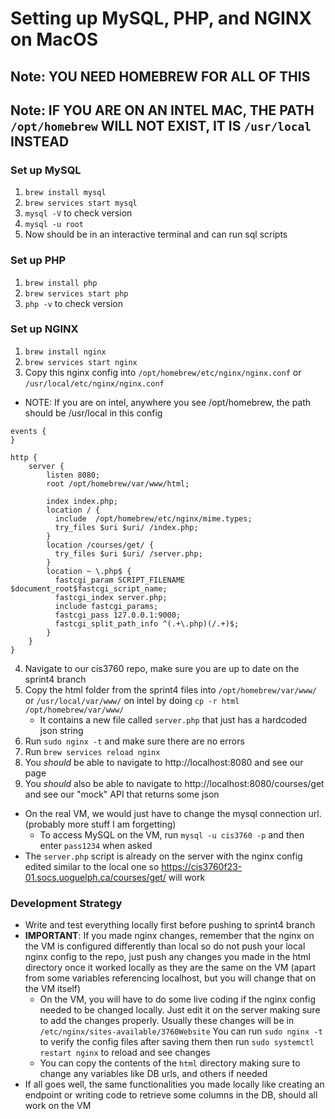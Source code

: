 # Setting up MySQL, PHP, and NGINX on MacOS

## Note: YOU NEED HOMEBREW FOR ALL OF THIS

## Note: IF YOU ARE ON AN INTEL MAC, THE PATH `/opt/homebrew` WILL NOT EXIST, IT IS `/usr/local` INSTEAD

### Set up MySQL

1. `brew install mysql`
2. `brew services start mysql`
3. `mysql -V` to check version
4. `mysql -u root`
5. Now should be in an interactive terminal and can run sql scripts

### Set up PHP

1. `brew install php`
2. `brew services start php`
3. `php -v` to check version

### Set up NGINX

1. `brew install nginx`
2. `brew services start nginx`
3. Copy this nginx config into `/opt/homebrew/etc/nginx/nginx.conf` or `/usr/local/etc/nginx/nginx.conf`

-   NOTE: If you are on intel, anywhere you see /opt/homebrew, the path should be /usr/local in this config

```nginx
events {
}

http {
    server {
        listen 8080;
        root /opt/homebrew/var/www/html;

        index index.php;
        location / {
          include  /opt/homebrew/etc/nginx/mime.types;
          try_files $uri $uri/ /index.php;
        }
        location /courses/get/ {
          try_files $uri $uri/ /server.php;
        }
        location ~ \.php$ {
          fastcgi_param SCRIPT_FILENAME $document_root$fastcgi_script_name;
          fastcgi_index server.php;
          include fastcgi_params;
          fastcgi_pass 127.0.0.1:9000;
          fastcgi_split_path_info ^(.+\.php)(/.+)$;
        }
    }
}
```

4. Navigate to our cis3760 repo, make sure you are up to date on the sprint4 branch
5. Copy the html folder from the sprint4 files into `/opt/homebrew/var/www/` or `/usr/local/var/www/` on intel by doing `cp -r html /opt/homebrew/var/www/`
    - It contains a new file called `server.php` that just has a hardcoded json string
6. Run `sudo nginx -t` and make sure there are no errors
7. Run `brew services reload nginx`
8. You _should_ be able to navigate to http://localhost:8080 and see our page
9. You _should_ also be able to navigate to http://localhost:8080/courses/get and see our "mock" API that returns some json

-   On the real VM, we would just have to change the mysql connection url. (probably more stuff I am forgetting)
    -   To access MySQL on the VM, run `mysql -u cis3760 -p` and then enter `pass1234` when asked
-   The `server.php` script is already on the server with the nginx config edited similar to the local one so https://cis3760f23-01.socs.uoguelph.ca/courses/get/ will work

### Development Strategy

-   Write and test everything locally first before pushing to sprint4 branch
-   **IMPORTANT**: If you made nginx changes, remember that the nginx on the VM is configured differently than local so do not push your local nginx config to the repo, just push any changes you made in the html directory once it worked locally as they are the same on the VM (apart from some variables referencing localhost, but you will change that on the VM itself)
    -   On the VM, you will have to do some live coding if the nginx config needed to be changed locally. Just edit it on the server making sure to add the changes properly. Usually these changes will be in `/etc/nginx/sites-available/3760Website` You can run `sudo nginx -t` to verify the config files after saving them then run `sudo systemctl restart nginx` to reload and see changes
    -   You can copy the contents of the `html` directory making sure to change any variables like DB urls, and others if needed
-   If all goes well, the same functionalities you made locally like creating an endpoint or writing code to retrieve some columns in the DB, should all work on the VM
